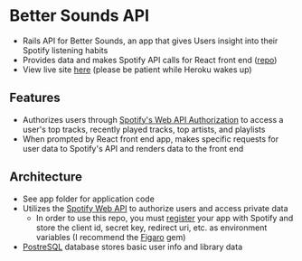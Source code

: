 # Better Sounds API
* Rails API for Better Sounds, an app that gives Users insight into their Spotify listening habits<br>
* Provides data and makes Spotify API calls for React front end ([repo](https://github.com/jtynerbryan/better-sounds))<br>
* View live site [here](https://bettersoundz.herokuapp.com) (please be patient while Heroku wakes up)
## Features
* Authorizes users through [Spotify's Web API Authorization](https://developer.spotify.com/web-api/authorization-guide/) to access a user's top tracks, recently played tracks, top artists, and playlists<br>
* When prompted by React front end app, makes specific requests for user data to Spotify's API and renders data to the front end
## Architecture
* See app folder for application code
* Utilizes the [Spotify Web API](https://developer.spotify.com/web-api/authorization-guide/) to authorize users and access private data
  * In order to use this repo, you must [register](https://developer.spotify.com/my-applications/#!/) your app with Spotify and store the client id, secret key, redirect uri, etc. as environment variables (I recommend the [Figaro](https://github.com/laserlemon/figaro) gem)
* [PostreSQL](https://www.postgresql.org/) database stores basic user info and library data 
